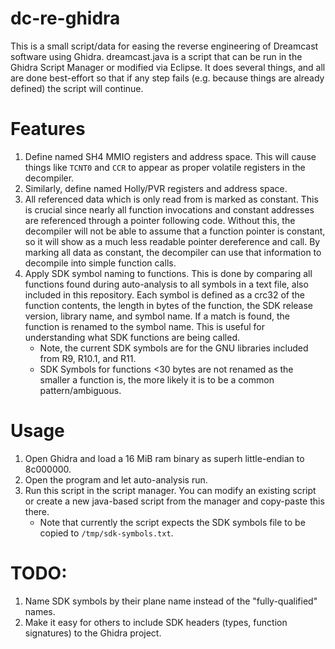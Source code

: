 # dc-re-ghidra
This is a small script/data for easing the reverse engineering of Dreamcast software
using Ghidra. dreamcast.java is a script that can be run in the Ghidra Script Manager
or modified via Eclipse. It does several things, and all are done best-effort so that
if any step fails (e.g. because things are already defined) the script will continue.

# Features
1. Define named SH4 MMIO registers and address space. This will cause things like `TCNT0`
and `CCR` to appear as proper volatile registers in the decompiler.
2. Similarly, define named Holly/PVR registers and address space.
3. All referenced data which is only read from is marked as constant. This is crucial
since nearly all function invocations and constant addresses are referenced through a
pointer following code. Without this, the decompiler will not be able to assume that
a function pointer is constant, so it will show as a much less readable pointer dereference
and call. By marking all data as constant, the decompiler can use that information
to decompile into simple function calls.
4. Apply SDK symbol naming to functions. This is done by comparing all functions found
during auto-analysis to all symbols in a text file, also included in this repository.
Each symbol is defined as a crc32 of the function contents, the length in bytes of the
function, the SDK release version, library name, and symbol name. If a match is found,
the function is renamed to the symbol name. This is useful for understanding what
SDK functions are being called.
    - Note, the current SDK symbols are for the GNU libraries included from R9, R10.1, and R11.
    - SDK Symbols for functions <30 bytes are not renamed as the smaller a function is, the more likely it is to be a common pattern/ambiguous.

# Usage
1. Open Ghidra and load a 16 MiB ram binary as superh little-endian to 8c000000.
2. Open the program and let auto-analysis run.
3. Run this script in the script manager. You can modify an existing script or create
   a new java-based script from the manager and copy-paste this there. 
    - Note that currently the script expects the SDK symbols file to be copied to `/tmp/sdk-symbols.txt`.

# TODO:
1. Name SDK symbols by their plane name instead of the "fully-qualified" names.
2. Make it easy for others to include SDK headers (types, function signatures) to the Ghidra project.